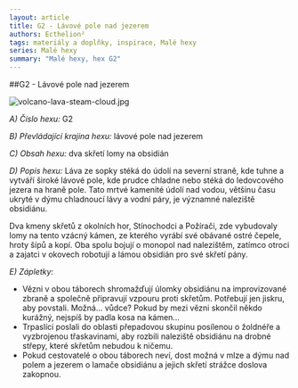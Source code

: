 ```yaml
---
layout: article
title: G2 - Lávové pole nad jezerem
authors: Ecthelion²
tags: materiály a doplňky, inspirace, Malé hexy
series: Malé hexy
summary: "Malé hexy, hex G2"
---
```


##G2 - Lávové pole nad jezerem

![volcano-lava-steam-cloud.jpg]({{site.baseurl}}/80/volcano-lava-steam-cloud.jpg)

_A) Číslo hexu:_
G2

_B) Převládající krajina hexu:_
lávové pole nad jezerem

_C) Obsah hexu:_
dva skřetí lomy na obsidián

_D) Popis hexu:_
Láva ze sopky stéká do údolí na severní straně, kde tuhne a vytváří široké lávové pole, kde prudce chladne nebo stéká do ledovcového jezera na hraně pole. Tato mrtvé kamenité údolí nad vodou, většinu času ukryté v dýmu chladnoucí lávy a vodní páry, je významné naleziště obsidiánu.

Dva kmeny skřetů z okolních hor, Stínochodci a Požírači, zde vybudovaly lomy na tento vzácný kámen, ze kterého vyrábí své obávané ostré čepele, hroty šípů a kopí. Oba spolu bojují o monopol nad nalezištěm, zatímco otroci a zajatci v okovech robotují a lámou obsidián pro své skřetí pány.

_E) Zápletky:_
- Vězni v obou táborech shromažďují úlomky obsidiánu na improvizované zbraně a společně připravují vzpouru proti skřetům. Potřebují jen jiskru, aby povstali. Možná… vůdce? Pokud by mezi vězni skončil někdo kurážný, nejspíš by padla kosa na kámen…
- Trpaslíci poslali do oblasti přepadovou skupinu posílenou o žoldnéře a vyzbrojenou třaskavinami, aby rozbili naleziště obsidiánu na drobné střepy, které skřetům nebudou k ničemu.
- Pokud cestovatelé o obou táborech neví, dost možná v mlze a dýmu nad polem a jezerem o lamače obsidiánu a jejich skřetí strážce doslova zakopnou.